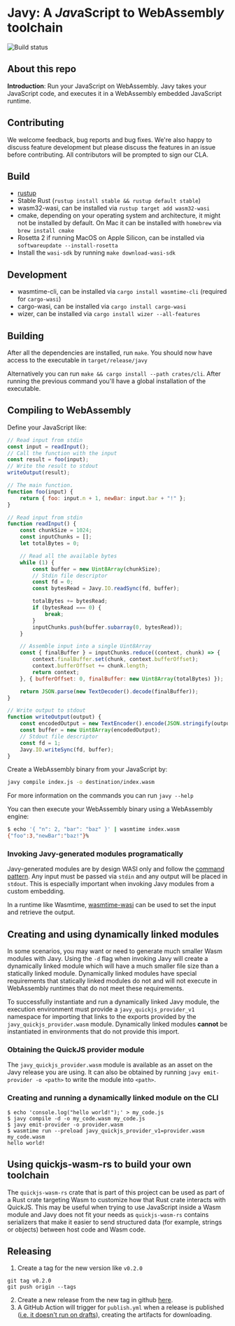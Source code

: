# Javy: A *Jav*aScript to WebAssembl*y* toolchain

![Build status](https://github.com/Shopify/javy/actions/workflows/ci.yml/badge.svg?branch=main)

## About this repo

**Introduction**: Run your JavaScript on WebAssembly. Javy takes your JavaScript code, and executes it in a WebAssembly embedded JavaScript runtime.

## Contributing

We welcome feedback, bug reports and bug fixes. We're also happy to discuss feature development but please discuss the features in an issue before contributing. All contributors will be prompted to sign our CLA.

## Build

- [rustup](https://rustup.rs/)
- Stable Rust (`rustup install stable && rustup default stable`)
- wasm32-wasi, can be installed via `rustup target add wasm32-wasi`
- cmake, depending on your operating system and architecture, it might not be
  installed by default. On Mac it can be installed with `homebrew` via `brew
  install cmake`
- Rosetta 2 if running MacOS on Apple Silicon, can be installed via
  `softwareupdate --install-rosetta`
- Install the `wasi-sdk` by running `make download-wasi-sdk`

## Development

- wasmtime-cli, can be installed via `cargo install wasmtime-cli` (required for
  `cargo-wasi`)
- cargo-wasi, can be installed via `cargo install cargo-wasi`
- wizer, can be installed via `cargo install wizer --all-features`

## Building

After all the dependencies are installed, run `make`. You
should now have access to the executable in `target/release/javy`

Alternatively you can run `make && cargo install --path crates/cli`.
After running the previous command you'll have a global installation of the
executable.

## Compiling to WebAssembly

Define your JavaScript like:

```javascript
// Read input from stdin
const input = readInput();
// Call the function with the input
const result = foo(input);
// Write the result to stdout
writeOutput(result);

// The main function.
function foo(input) {
    return { foo: input.n + 1, newBar: input.bar + "!" };
}

// Read input from stdin
function readInput() {
    const chunkSize = 1024;
    const inputChunks = [];
    let totalBytes = 0;

    // Read all the available bytes
    while (1) {
        const buffer = new Uint8Array(chunkSize);
        // Stdin file descriptor
        const fd = 0;
        const bytesRead = Javy.IO.readSync(fd, buffer);

        totalBytes += bytesRead;
        if (bytesRead === 0) {
            break;
        }
        inputChunks.push(buffer.subarray(0, bytesRead));
    }

    // Assemble input into a single Uint8Array
    const { finalBuffer } = inputChunks.reduce((context, chunk) => {
        context.finalBuffer.set(chunk, context.bufferOffset);
        context.bufferOffset += chunk.length;
        return context;
    }, { bufferOffset: 0, finalBuffer: new Uint8Array(totalBytes) });

    return JSON.parse(new TextDecoder().decode(finalBuffer));
}

// Write output to stdout
function writeOutput(output) {
    const encodedOutput = new TextEncoder().encode(JSON.stringify(output));
    const buffer = new Uint8Array(encodedOutput);
    // Stdout file descriptor
    const fd = 1;
    Javy.IO.writeSync(fd, buffer);
}
```

Create a WebAssembly binary from your JavaScript by:

```bash
javy compile index.js -o destination/index.wasm
```

For more information on the commands you can run `javy --help`

You can then execute your WebAssembly binary using a WebAssembly engine:

```bash
$ echo '{ "n": 2, "bar": "baz" }' | wasmtime index.wasm
{"foo":3,"newBar":"baz!"}%   
```

### Invoking Javy-generated modules programatically

Javy-generated modules are by design WASI only and follow the [command pattern](https://github.com/WebAssembly/WASI/blob/snapshot-01/design/application-abi.md#current-unstable-abi). Any input must be passed via `stdin` and any output will be placed in `stdout`. This is especially important when invoking Javy modules from a custom embedding. 

In a runtime like Wasmtime, [wasmtime-wasi](
https://docs.rs/wasmtime-wasi/latest/wasmtime_wasi/struct.WasiCtx.html#method.set_stdin)
can be used to set the input and retrieve the output.

## Creating and using dynamically linked modules

In some scenarios, you may want or need to generate much smaller Wasm modules with Javy. Using the `-d` flag when invoking Javy will create a dynamically linked module which will have a much smaller file size than a statically linked module. Dynamically linked modules have special requirements that statically linked modules do not and will not execute in WebAssembly runtimes that do not meet these requirements.

To successfully instantiate and run a dynamically linked Javy module, the execution environment must provide a `javy_quickjs_provider_v1` namespace for importing that links to the exports provided by the `javy_quickjs_provider.wasm` module. Dynamically linked modules **cannot** be instantiated in environments that do not provide this import.

### Obtaining the QuickJS provider module

The `javy_quickjs_provider.wasm` module is available as an asset on the Javy release you are using. It can also be obtained by running `javy emit-provider -o <path>` to write the module into `<path>`.

### Creating and running a dynamically linked module on the CLI

```
$ echo 'console.log("hello world!");' > my_code.js
$ javy compile -d -o my_code.wasm my_code.js
$ javy emit-provider -o provider.wasm
$ wasmtime run --preload javy_quickjs_provider_v1=provider.wasm my_code.wasm
hello world!
```

## Using quickjs-wasm-rs to build your own toolchain

The `quickjs-wasm-rs` crate that is part of this project can be used as part of a Rust crate targeting Wasm to customize how that Rust crate interacts with QuickJS. This may be useful when trying to use JavaScript inside a Wasm module and Javy does not fit your needs as `quickjs-wasm-rs` contains serializers that make it easier to send structured data (for example, strings or objects) between host code and Wasm code.

## Releasing

1. Create a tag for the new version like `v0.2.0`
```
git tag v0.2.0
git push origin --tags
```
2. Create a new release from the new tag in github [here](https://github.com/Shopify/javy/releases/new).
3. A GitHub Action will trigger for `publish.yml` when a release is published ([i.e. it doesn't run on drafts](https://docs.github.com/en/actions/using-workflows/events-that-trigger-workflows#:~:text=created%2C%20edited%2C%20or%20deleted%20activity%20types%20for%20draft%20releases)), creating the artifacts for downloading.
